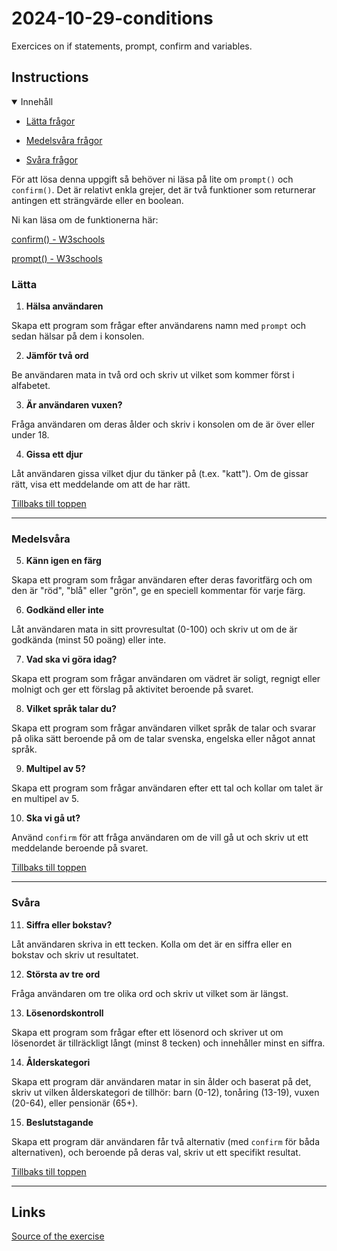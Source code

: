 # 2024-10-29-conditions

Exercices on if statements, prompt, confirm and variables.

## Instructions

<details open>
<summary>Innehåll</summary>

-   [Lätta frågor](#lätta)

-   [Medelsvåra frågor](#medelsvåra)

-   [Svåra frågor](#svåra)
</details>

För att lösa denna uppgift så behöver ni läsa på lite om `prompt()` och `confirm()`. Det är relativt enkla grejer, det är två funktioner som returnerar antingen ett strängvärde eller en boolean.

Ni kan läsa om de funktionerna här:

[confirm() - W3schools](https://www.w3schools.com/jsref/met_win_confirm.asp)

[prompt() - W3schools](https://www.w3schools.com/jsref/met_win_prompt.asp)

### Lätta

1. **Hälsa användaren**

Skapa ett program som frågar efter användarens namn med `prompt` och sedan hälsar på dem i konsolen.

2. **Jämför två ord**

Be användaren mata in två ord och skriv ut vilket som kommer först i alfabetet.

3. **Är användaren vuxen?**

Fråga användaren om deras ålder och skriv i konsolen om de är över eller under 18.

4. **Gissa ett djur**

Låt användaren gissa vilket djur du tänker på (t.ex. "katt"). Om de gissar rätt, visa ett meddelande om att de har rätt.

[Tillbaks till toppen](#instructions)

---

### Medelsvåra

5. **Känn igen en färg**

Skapa ett program som frågar användaren efter deras favoritfärg och om den är "röd", "blå" eller "grön", ge en speciell kommentar för varje färg.

6. **Godkänd eller inte**

Låt användaren mata in sitt provresultat (0-100) och skriv ut om de är godkända (minst 50 poäng) eller inte.

7. **Vad ska vi göra idag?**

Skapa ett program som frågar användaren om vädret är soligt, regnigt eller molnigt och ger ett förslag på aktivitet beroende på svaret.

8. **Vilket språk talar du?**

Skapa ett program som frågar användaren vilket språk de talar och svarar på olika sätt beroende på om de talar svenska, engelska eller något annat språk.

9. **Multipel av 5?**

Skapa ett program som frågar användaren efter ett tal och kollar om talet är en multipel av 5.

10. **Ska vi gå ut?**

Använd `confirm` för att fråga användaren om de vill gå ut och skriv ut ett meddelande beroende på svaret.

[Tillbaks till toppen](#instructions)

---

### Svåra

11. **Siffra eller bokstav?**

Låt användaren skriva in ett tecken. Kolla om det är en siffra eller en bokstav och skriv ut resultatet.

12. **Största av tre ord**

Fråga användaren om tre olika ord och skriv ut vilket som är längst.

13. **Lösenordskontroll**

Skapa ett program som frågar efter ett lösenord och skriver ut om lösenordet är tillräckligt långt (minst 8 tecken) och innehåller minst en siffra.

14. **Ålderskategori**

Skapa ett program där användaren matar in sin ålder och baserat på det, skriv ut vilken ålderskategori de tillhör: barn (0-12), tonåring (13-19), vuxen (20-64), eller pensionär (65+).

15. **Beslutstagande**

Skapa ett program där användaren får två alternativ (med `confirm` för båda alternativen), och beroende på deras val, skriv ut ett specifikt resultat.

[Tillbaks till toppen](#instructions)

---

## Links

[Source of the exercise](https://github.com/ths-lund-fullstack-2024/exercise-js-conditions)

